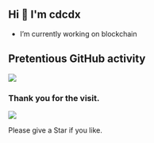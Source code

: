 ## Hi  👋 I'm cdcdx
- I’m currently working on blockchain

## Pretentious GitHub activity
<a href="https://github.com/anuraghazra/github-readme-stats">
  <img align="center" src="https://github-readme-stats.vercel.app/api?username=cdcdx&count_private=true&show_icons=true" />
</a>
<!--
<a href="https://github.com/anuraghazra/convoychat">
  <img align="center" src="https://github-readme-stats.vercel.app/api/top-langs/?username=cdcdx&&hide=vue,c%23" />
</a>
-->

### Thank you for the visit.
![](http://profile-counter.glitch.me/cdcdx/count.svg)

Please give a Star if you like.
